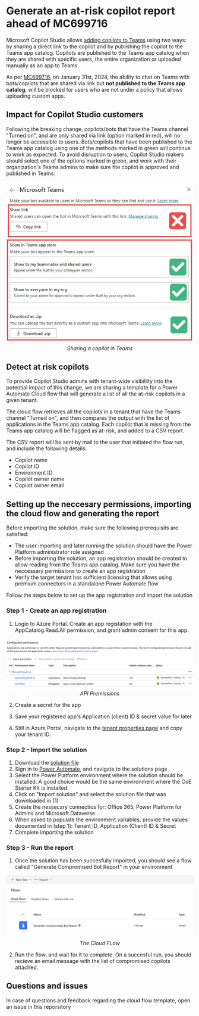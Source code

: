 # Generate an at-risk copilot report ahead of MC699716

Microsoft Copilot Studio allows [adding copilots to Teams](https://learn.microsoft.com/en-us/microsoft-copilot-studio/publication-add-bot-to-microsoft-teams) using two ways: by sharing a direct link to the copilot and by publishing the copilot to the Teams app catalog. Copilots are published to the Teams app catalog when they are shared with specific users, the entire organization or uploaded manually as an app to Teams. 

As per [MC699716](https://admin.microsoft.com/Adminportal/Home?#/MessageCenter/:/messages/MC699716), on January 31st, 2024, the ability to chat on Teams with bots/copilots that are shared via link but **not published to the Teams app catalog**, will be blocked for users who are not under a policy that allows uploading custom apps.


## Impact for Copilot Studio customers

Following the breaking change, copilots/bots that have the Teams channel "Turned on", and are only shared via link (option marked in red), will no longer be accessible to users. Bots/copilots that have been published to the Teams app catalog using one of the methods marked in green will continue to work as expected. To avoid disruption to users, Copilot Studio makers should select one of the options marked in green, and work with their organization's Teams admins to make sure the copilot is approved and published in Teams.

<p align="center">
  <img src="./images/greenRedMethods.jpg" alt="Sharing a copilot in Teams">
  <br>
  <em>Sharing a copilot in Teams</em>
</p>


## Detect at risk copilots

To provide Copilot Studio admins with tenant-wide visibillity into the potential impact of this change, we are sharing a template for a Power Automate Cloud flow that will generate a list of all the at-risk copilots in a given tenant. 

The cloud flow retrieves all the copilots in a tenant that have the Teams channel "Turned on", and then compares the output with the list of applications in the Teams app catalog. Each copilot that is missing from the Teams app catalog will be flagged as at-risk, and added to a CSV report. 

The CSV report will be sent by mail to the user that initiated the flow run, and include the following details:

- Copilot name
- Copilot ID
- Environment ID
- Copilot owner name
- Copilot owner email


## Setting up the neccesary permissions, importing the cloud flow and generating the report

Before importing the solution, make sure the following prerequisits are satisfied:

- The user importing and later running the solution should have the Power Platform administrator role assigned
- Before importing the solution, an app registration should be created to allow reading from the Teams app catalog. Make sure you have the neccessary permissions to create an app registration
- Verify the target tenant has sufficient licensing that allows using premium connectors in a standalone Power Automate flow

Follow the steps below to set up the app registration and import the solution

### Step 1 - Create an app registration


1. Login to Azure Portal. Create an app registation with the AppCatalog.Read.All permission, and grant admin consent for this app.

<p align="center">
  <img src="./images/appRegistration.png" alt="API Permissions">
  <br>
  <em>API Premissions</em>
</p>

2. Create a secret for the app

3. Save your registered app's Application (client) ID & secret value for later

4. Still in Azure Portal, navigate to the [tenant properties page](https://portal.azure.com/#view/Microsoft_AAD_IAM/TenantProperties.ReactView) and copy your tenant ID.

### Step 2 - Import the solution

1. Download the [solution file](./CompromisedBotReport_1_0_0_5.zip) 
2. Sign in to [Power Automate](https://make.powerautomate.com/), and navigate to the solutions page
3. Select the Power Platform environment where the solution should be installed. A good choice would be the same environment where the CoE Starter Kit is installed. 
4. Click on "Import solution" and select the solution file that was downloaded in (1)
5. Create the nessecary connectios for: Office 365, Power Platform for Admins and Microsoft Dataverse
6. When asked to populate the environment variables, provide the values documented in (step 1): Tenant ID, Application (Client) ID & Secret
7. Complete importing the solution

### Step 3 - Run the report

1. Once the solution has been succesfully imported, you should see a flow called "Generate Compromised Bot Report" in your environment

<p align="center">
  <img src="./images/flow.png" alt="Compromised Bot Report">
  <br>
  <em>The Cloud FLow</em>
</p>

2. Run the flow, and wait for it to complete. On a succesful run, you should recieve an email message with the list of compromised copilots attached. 

## Questions and issues
In case of questions and feedback regarding the cloud flow template, open an issue in this reporsitory 
